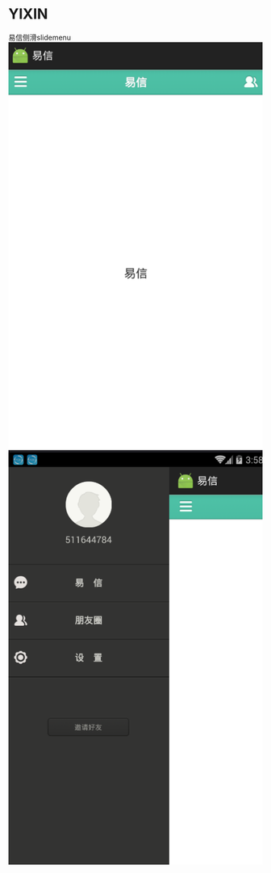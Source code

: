 # YIXIN
易信侧滑slidemenu
![易信侧滑slidemenu](https://github.com/2223512468/YIXIN/blob/master/sample/1.png)
![易信侧滑slidemenu](https://github.com/2223512468/YIXIN/blob/master/sample/2.png)
